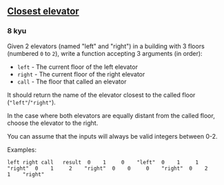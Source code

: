 <h2><a href=https://www.codewars.com/kata/5c374b346a5d0f77af500a5a/train/java target="_blank">Closest elevator</a></h2><h3>8 kyu</h3><p>Given 2 elevators (named "left" and "right") in a building with 3 floors (numbered <code>0</code> to <code>2</code>), write a function accepting 3 arguments (in order):</p><ul><li><code>left</code> - The current floor of the left elevator</li><li><code>right</code> - The current floor of the right elevator</li><li><code>call</code> -  The floor that called an elevator</li></ul><p>It should return the name of the elevator closest to the called floor (<code>"left"</code>/<code>"right"</code>).</p><p>In the case where both elevators are equally distant from the called floor, choose the elevator to the right.</p><p>You can assume that the inputs will always be valid integers between 0-2.</p><p>Examples:</p><pre><code>left right call   result  0    1     0    "left"  0    1     1    "right"  0    1     2    "right"  0    0     0    "right"  0    2     1    "right"</code></pre>